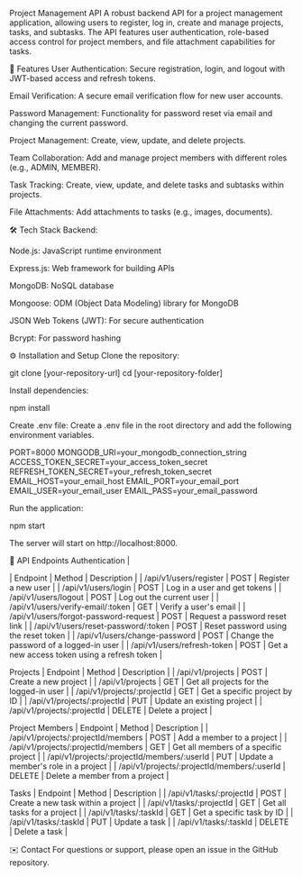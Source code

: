 Project Management API
A robust backend API for a project management application, allowing users to register, log in, create and manage projects, tasks, and subtasks. The API features user authentication, role-based access control for project members, and file attachment capabilities for tasks.

🚀 Features
User Authentication: Secure registration, login, and logout with JWT-based access and refresh tokens.

Email Verification: A secure email verification flow for new user accounts.

Password Management: Functionality for password reset via email and changing the current password.

Project Management: Create, view, update, and delete projects.

Team Collaboration: Add and manage project members with different roles (e.g., ADMIN, MEMBER).

Task Tracking: Create, view, update, and delete tasks and subtasks within projects.

File Attachments: Add attachments to tasks (e.g., images, documents).

🛠️ Tech Stack
Backend:

Node.js: JavaScript runtime environment

Express.js: Web framework for building APIs

MongoDB: NoSQL database

Mongoose: ODM (Object Data Modeling) library for MongoDB

JSON Web Tokens (JWT): For secure authentication

Bcrypt: For password hashing

⚙️ Installation and Setup
Clone the repository:

git clone [your-repository-url]
cd [your-repository-folder]


Install dependencies:

npm install


Create .env file:
Create a .env file in the root directory and add the following environment variables.

PORT=8000
MONGODB_URI=your_mongodb_connection_string
ACCESS_TOKEN_SECRET=your_access_token_secret
REFRESH_TOKEN_SECRET=your_refresh_token_secret
EMAIL_HOST=your_email_host
EMAIL_PORT=your_email_port
EMAIL_USER=your_email_user
EMAIL_PASS=your_email_password


Run the application:

npm start


The server will start on http://localhost:8000.

📝 API Endpoints
Authentication
|

| Endpoint | Method | Description |
| /api/v1/users/register | POST | Register a new user |
| /api/v1/users/login | POST | Log in a user and get tokens |
| /api/v1/users/logout | POST | Log out the current user |
| /api/v1/users/verify-email/:token | GET | Verify a user's email |
| /api/v1/users/forgot-password-request | POST | Request a password reset link |
| /api/v1/users/reset-password/:token | POST | Reset password using the reset token |
| /api/v1/users/change-password | POST | Change the password of a logged-in user |
| /api/v1/users/refresh-token | POST | Get a new access token using a refresh token |

Projects
| Endpoint | Method | Description |
| /api/v1/projects | POST | Create a new project |
| /api/v1/projects | GET | Get all projects for the logged-in user |
| /api/v1/projects/:projectId | GET | Get a specific project by ID |
| /api/v1/projects/:projectId | PUT | Update an existing project |
| /api/v1/projects/:projectId | DELETE | Delete a project |

Project Members
| Endpoint | Method | Description |
| /api/v1/projects/:projectId/members | POST | Add a member to a project |
| /api/v1/projects/:projectId/members | GET | Get all members of a specific project |
| /api/v1/projects/:projectId/members/:userId | PUT | Update a member's role in a project |
| /api/v1/projects/:projectId/members/:userId | DELETE | Delete a member from a project |

Tasks
| Endpoint | Method | Description |
| /api/v1/tasks/:projectId | POST | Create a new task within a project |
| /api/v1/tasks/:projectId | GET | Get all tasks for a project |
| /api/v1/tasks/:taskId | GET | Get a specific task by ID |
| /api/v1/tasks/:taskId | PUT | Update a task |
| /api/v1/tasks/:taskId | DELETE | Delete a task |

✉️ Contact
For questions or support, please open an issue in the GitHub repository.
